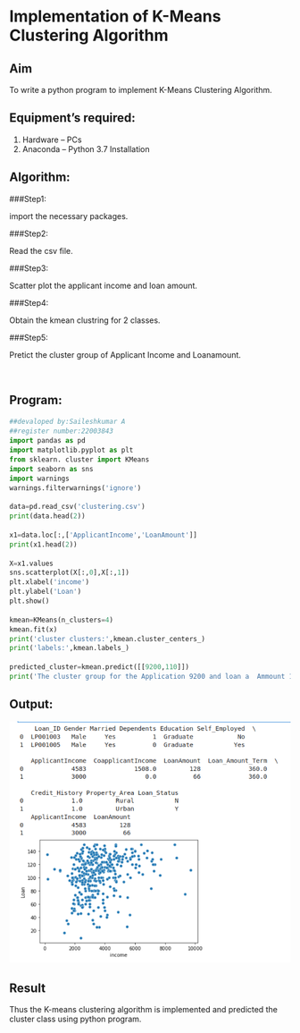 # Implementation of K-Means Clustering Algorithm
## Aim
To write a python program to implement K-Means Clustering Algorithm.
## Equipment’s required:
1.	Hardware – PCs
2.	Anaconda – Python 3.7 Installation

## Algorithm:


###Step1:

import the necessary packages.

###Step2:

Read the csv file.

###Step3:

Scatter plot the applicant income and loan amount.

###Step4:

Obtain the kmean clustring for 2 classes.

###Step5:

Pretict the cluster group of Applicant Income and Loanamount.

<br>

## Program:
```python
##devaloped by:Saileshkumar A
##register number:22003843
import pandas as pd
import matplotlib.pyplot as plt
from sklearn. cluster import KMeans
import seaborn as sns 
import warnings
warnings.filterwarnings('ignore')

data=pd.read_csv('clustering.csv')
print(data.head(2))

x1=data.loc[:,['ApplicantIncome','LoanAmount']]
print(x1.head(2))

X=x1.values
sns.scatterplot(X[:,0],X[:,1])
plt.xlabel('income')
plt.ylabel('Loan')
plt.show()

kmean=KMeans(n_clusters=4)
kmean.fit(x)
print('cluster clusters:',kmean.cluster_centers_)
print('labels:',kmean.labels_)
      
predicted_cluster=kmean.predict([[9200,110]])
print('The cluster group for the Application 9200 and loan a  Ammount 110 is',predicted_cluster)

```
## Output:
![output](k7.png)

## Result
Thus the K-means clustering algorithm is implemented and predicted the cluster class using python program.
